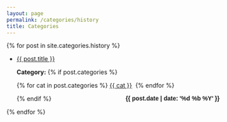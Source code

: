 ```yaml
---
layout: page
permalink: /categories/history
title: Categories
---
```




{% for post in site.categories.history %}
 
<ul id="archive">
<li class="archiveposturl"><span><a href="{{ post.url }}" title="{{ post.title }}">{{ post.title }}</a></span><br/>
<span class = "postlower">

<!-- <strong>Author:</strong> {{post.author}} -->
<strong>Category:</strong>  {% if post.categories %}
 
  {% for cat in post.categories %}
  <a href="/categories/#{{ cat }}" title="{{ cat }}">{{ cat }}</a>&nbsp;
  {% endfor %}

{% endif %} <!-- {{ post.categories | first }} -->
<strong style="font-size:100%; font-family: 'Titillium Web', sans-serif; float:right; padding-right: .5em">{{ post.date | date: '%d %b %Y' }}</strong> 
</span> 

</li>

</ul>

{% endfor %}
